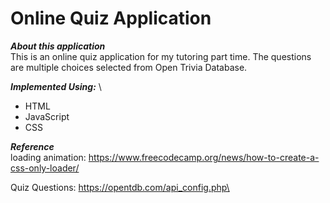 # Online Quiz Application

***About this application*** \
This is an online quiz application for my tutoring part time. The questions are multiple choices selected from Open Trivia Database.

***Implemented Using:*** \
- HTML
- JavaScript
- CSS 



***Reference*** \
loading animation: https://www.freecodecamp.org/news/how-to-create-a-css-only-loader/ 

Quiz Questions: https://opentdb.com/api_config.php\


